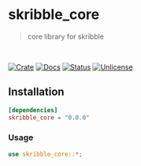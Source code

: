 # skribble_core

> core library for skribble

<br />

[![Crate][crate-image]][crate-link] [![Docs][docs-image]][docs-link] [![Status][ci-status-image]][ci-status-link] [![Unlicense][unlicense-image]][unlicense-link]

## Installation

```toml
[dependencies]
skribble_core = "0.0.0"
```

### Usage

```rust
use skribble_core::*;
```

[crate-image]: https://img.shields.io/crates/v/skribble_core.svg
[crate-link]: https://crates.io/crates/skribble_core
[docs-image]: https://docs.rs/skribble_core/badge.svg
[docs-link]: https://docs.rs/skribble_core
[ci-status-image]: https://github.com/ifiokjr/skribble/workflows/ci/badge.svg
[ci-status-link]: https://github.com/ifiokjr/skribble/actions?query=workflow:ci
[unlicense-image]: https://img.shields.io/badge/license-Unlicence-blue.svg
[unlicense-link]: https://opensource.org/license/unlicense
